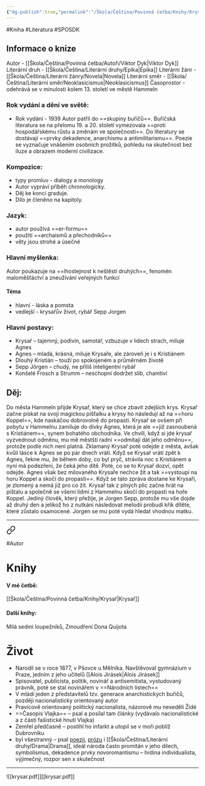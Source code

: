 ```yaml
---
{"dg-publish":true,"permalink":"/Škola/Čeština/Povinná četba/Knihy/Krysař/","created":"1980-01-01T00:00:00.000+01:00","updated":"2024-03-18T08:54:40.928+01:00"}
---
```


#Kniha #Literatura #SPOSDK 
## Informace o knize
Autor - [[Škola/Čeština/Povinná četba/Autoři/Viktor Dyk\|Viktor Dyk]]
Literární druh -  [[Škola/Čeština/Literární druhy/Epika\|Epika]]
Literární žánr - [[Škola/Čeština/Literární žánry/Novela\|Novela]]
Literární směr - [[Škola/Čeština/Literární směr/Neoklasicismus\|Neoklasicismus]]
Časoprostor - odehrává se v minulosti kolem 13. století ve městě Hammeln
### Rok vydání a dění ve světě:
- Rok vydání - 1939
Autor patřil do ==skupiny buřičů==. Buřičská literatura se na přelomu 19. a 20. století vymezovala ==proti hospodářskému růstu a změnám ve společnosti==. Do literatury se dostávají ==prvky dekadence, anarchismu a antimilitarismu==. Poezie se vyznačuje vnášením osobních prožitků, pohledu na skutečnost bez iluze a obrazem moderní civilizace.
### Kompozice: 
- typy promluv - dialogy a monology
- Autor vypráví příběh chronologicky. 
- Děj ke konci graduje. 
- Dílo je členěno na kapitoly.
### Jazyk:
- autor používá ==er-formu== 
- použití ==archaismů a přechodníků==
- věty jsou strohé a úsečné
### Hlavní myšlenka:
Autor poukazuje na ==lhostejnost k neštěstí druhých==, fenomén maloměšťáctví a zneužívání veřejných funkcí
#### Téma
- hlavní - láska a pomsta
- vedlejší - krysařův život, rybář Sepp Jorgen
### Hlavní postavy:
- Krysař – tajemný, podivín, samotář, vzbuzuje v lidech strach, miluje Agnes
- Agnes – mladá, krásná, miluje Krysaře, ale zároveň je i s Kristiánem
- Dlouhý Kristián – touží po spokojeném a průměrném životě
- Sepp Jörgen – chudý, ne příliš inteligentní rybář
- Konšelé Frosch a Strumm – neschopní dodržet slib, chamtiví
## Děj:
Do města Hammeln přijde Krysař, který se chce zbavit zdejších krys. Krysař začne pískat na svojí magickou píšťalku a krysy ho následují až na ==horu Koppel==, kde naskáčou dobrovolně do propasti. Krysař se ovšem při pobytu v Hammelnu zamiluje do dívky Agnes, která je ale ==již zasnoubená s Kristiánem==, synem bohatého obchodníka. Ve chvíli, když si jde krysař vyzvednout odměnu, mu mě městští radní ==odmítají dát jeho odměnu==, protože podle nich není platná. Zklamaný Krysař poté odejde z města, avšak kvůli lásce k Agnes se po pár dnech vrátí. Když se Krysař vrátí zpět k Agnes, řekne mu, že během doby, co byl pryč, strávila noc s Kristiánem a nyní má podezření, že čeká jeho dítě. Poté, co se to Krysař dozví, opět odejde. Agnes však bez milovaného Krysaře nechce žít a tak ==vystoupí na horu Koppel a skočí do propasti==. Když se tato zpráva dostane ke Krysaři, je zlomený a nemá již pro co žít. Krysař tak z plných plic začne hrát na píštalu a společně se všemi lidmi z Hammelnu skočí do propasti na hoře Koppel. Jediný člověk, který přežije, je Jorgen Sepp, protože mu vše dojde až druhý den a jelikož ho z nutkání následovat melodii probudí křik dítěte, které zůstalo osamocené. Jorgen se mu poté vydá hledat vhodnou matku.
___

<div class="transclusion internal-embed is-loaded"><a class="markdown-embed-link" href="/skola/cestina/povinna-cetba/autori/viktor-dyk/" aria-label="Open link"><svg xmlns="http://www.w3.org/2000/svg" width="24" height="24" viewBox="0 0 24 24" fill="none" stroke="currentColor" stroke-width="2" stroke-linecap="round" stroke-linejoin="round" class="svg-icon lucide-link"><path d="M10 13a5 5 0 0 0 7.54.54l3-3a5 5 0 0 0-7.07-7.07l-1.72 1.71"></path><path d="M14 11a5 5 0 0 0-7.54-.54l-3 3a5 5 0 0 0 7.07 7.07l1.71-1.71"></path></svg></a><div class="markdown-embed">




#Autor 
# Knihy
#### V mé četbě:
[[Škola/Čeština/Povinná četba/Knihy/Krysař\|Krysař]]
#### Další knihy:
Milá sedmi loupežníků, Zmoudření Dona Quijota
# Život
- Narodil se v roce 1877, v Pšovce u Mělníka. Navštěvoval gymnázium v Praze, jedním z jeho učitelů [[Alois Jirásek\|Alois Jirásek]]
- Spisovatel, publicista, politik, novinář a antisemitista, vystudovaný právník, poté se stal novinářem v ==Národních listech==
- V mládí jeden z představitelů tzv. generace anarchistických buřičů, později nacionalisticky orientovaný autor
- Pravicově orientovaný politický nacionalista, názorově mu neseděli Židé
- ==Časopis Vlajka== – psal a posílal tam články (vydávalo nacionalistické a z části fašistické hnutí Vlajka)
- Zemřel předčasně – postihl ho infarkt a utopil se v moři poblíž Dubrovníku
- byl všestranný – psal [poezii](Poezie.md), [prózu](Próza.md) i [[Škola/Čeština/Literární druhy/Drama\|Drama]], ideál národa často promítán v jeho dílech, symbolismus, dekadence prvky novoromantismu – hrdina individualista, výjimečný, rozpor sen x skutečnost


</div></div>

___

![[krysar.pdf]][[krysar.pdf]]